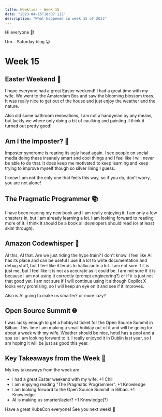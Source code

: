 ```yaml
---
title: Weeklies - Week 15
date: "2023-04-15T18:07:11Z"
description: "What happened in week 15 of 2023"
---
```


Hi everyone 👋!

Um... Saturday blog 😛

# Week 15

## Easter Weekend 🐣

I hope everyone had a great Easter weekend! I had a great time with my wife. We went to the Amsterdam Bos and saw the blooming blossom trees. It was really nice to get out of the house and just enjoy the weather and the nature.

Also did some bathroom renovations, I am not a handyman by any means, but luckly we where only doing a bit of caulking and painting. I think it turned out pretty good!

## Am I the Imposter? 🤔

Imposter syndrome is rearing its ugly head again. I see people on social media doing these insanely smart and cool things and I feel like I will never be able to do that. It does keep me motivated to keep learning and keep trying to improve myself though so silver lining I guess. 

I know I am not the only one that feels this way, so if you do, don't worry, you are not alone!

## The Pragmatic Programmer 📚

I have been reading my new book and I am really enjoying it. I am only a few chapters in, but I am already learning a lot. I am looking forward to reading more of it. I think it should be a book all developers should read (or at least skim through).

## Amazon Codewhisper 🤫

AI this, AI that. Are we just riding the hype train? I don't know. I feel like AI has its place and can be useful I use it a lot to write documentation and debug stuff, but I feel like it tends to halluciante a lot. I am not sure if it is just me, but I feel like it is not as accurate as it could be. I am not sure if it is because I am not using it correctly (prompt engineering?) or if it is just not that good yet. I am not sure if I will continue using it although Copilot X looks very promising, so I will keep an eye on it and see if it improves.

Also is AI going to make us smarter? or more lazy?

## Open Source Summit 🌐

I was lucky enough to get a hobbyist ticket for the Open Source Summit in Bilbao. This time I am making a small holiday out of it and will be going for about a week with my wife. Weather should be nice, hotel has a pool and a spa so I am looking forward to it. I really enjoyed it in Dublin last year, so I am hoping it will be just as good this year.

## Key Takeaways from the Week 📝

My key takeaways from the week are:

- I had a great Easter weekend with my wife. +1 Chill
- I am enjoying reading "The Pragmatic Programmer". +1 Knowledge
- I am looking forward to the Open Source Summit in Bilbao. +1 Knowledge
- AI is making us smarter/lazier? +1 Knowledge(?)

Have a great KubeCon everyone! See you next week! 👋

